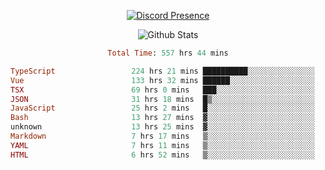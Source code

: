 <!DOCTYPE html>
<body>
<div align="center">

  [![Discord Presence](https://lanyard.cnrad.dev/api/576097150359044106)](https://discord.com/users/576097150359044106)
  
  ![Github Stats](https://github-readme-stats.vercel.app/api?username=verycrunchy&show_icons=true&theme=radical)

<!--START_SECTION:waka-->

```ruby
Total Time: 557 hrs 44 mins

TypeScript                 224 hrs 21 mins ██████████░░░░░░░░░░░░░░░   40.24 %
Vue                        133 hrs 32 mins ██████░░░░░░░░░░░░░░░░░░░   23.95 %
TSX                        69 hrs 0 mins   ███░░░░░░░░░░░░░░░░░░░░░░   12.37 %
JSON                       31 hrs 18 mins  █▒░░░░░░░░░░░░░░░░░░░░░░░   05.61 %
JavaScript                 25 hrs 2 mins   █░░░░░░░░░░░░░░░░░░░░░░░░   04.49 %
Bash                       13 hrs 27 mins  ▓░░░░░░░░░░░░░░░░░░░░░░░░   02.41 %
unknown                    13 hrs 25 mins  ▓░░░░░░░░░░░░░░░░░░░░░░░░   02.41 %
Markdown                   7 hrs 17 mins   ▒░░░░░░░░░░░░░░░░░░░░░░░░   01.31 %
YAML                       7 hrs 11 mins   ▒░░░░░░░░░░░░░░░░░░░░░░░░   01.29 %
HTML                       6 hrs 52 mins   ▒░░░░░░░░░░░░░░░░░░░░░░░░   01.23 %
```

<!--END_SECTION:waka-->
</div>
</body>
</html>

